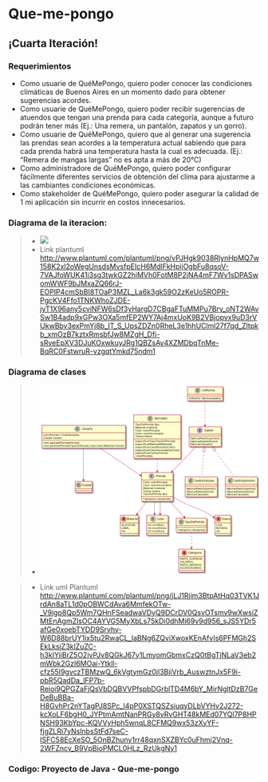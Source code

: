 # Que-me-pongo

## ¡Cuarta Iteración!

### Requerimientos
* Como usuarie de QuéMePongo, quiero poder conocer las condiciones climáticas de Buenos
Aires en un momento dado para obtener sugerencias acordes.
* Como usuarie de QuéMePongo, quiero poder recibir sugerencias de atuendos que tengan una
prenda para cada categoría, aunque a futuro podrán tener más (Ej.: Una remera, un pantalón,
zapatos y un gorro).
* Como usuarie de QuéMePongo, quiero que al generar una sugerencia las prendas sean
acordes a la temperatura actual sabiendo que para cada prenda habrá una temperatura hasta
la cual es adecuada. (Ej.: “Remera de mangas largas” no es apta a más de 20°C)
* Como administradore de QuéMePongo, quiero poder configurar fácilmente diferentes servicios
de obtención del clima para ajustarme a las cambiantes condiciones económicas.
* Como stakeholder de QuéMePongo, quiero poder asegurar la calidad de 1 mi aplicación sin
incurrir en costos innecesarios.

### Diagrama de la iteracion:
> - <IMG src="diagDeClasesIt4.png">
> - Link plantuml http://www.plantuml.com/plantuml/png/vPJHgk9038RlynHpMQ7w158K2xl2oWegUnsdsMvsfpEIcH6MdlFkHpijOgbFu8qsoV-7VAJfoWUK41i3sg3twkGZ2hiMVh0FotM8P2jNA4mF7Wv1sDPASwomWWF9bJMxaZQ66rJ-EOPlP4cmSbBI8TOaP3MZL_La6k3gk59O2zKeUo5ROPR-PgcKV4Ffo1TNKWhoZJDE-jyT1X96any5cviNFW6sDf3yHargD7CBgaFTuMMPu7Bry_oNT2WAvSw1B4adp9xGPw3OXa5mfEP2WY7Aj4mxUoK9B2VBjopvx9uD3rVUkwBbv3exPmYj8b_IT_S_UpsZDZn0RheL3e1hhUClml27f7qd_Zltpkb_xmOzB7kztxRmsbfJw8MZgH_Dfi-sRveEpXV3DJuKOxwkuyJRg1QBZsAy4XZMDbqTnMe-BqRC0FstwruR-vzgqtYmkd75ndm1

### Diagrama de clases

> - <IMG src="diagDeClasesIt2.png">
  
> - Link uml Plantuml http://www.plantuml.com/plantuml/png/jLJ1Rjim3BtpAtHq03TVK1JrdAn8aTL1d0pOBWCdAva6MmfekOTw-_V9igp8Qp5Wm7QHnFSeadwaVDyQ9DCrDV0QsvOTsmv9wXwsiZMtEnAgmZlsOC4AYVG5MyXbLs75kDi0dhMi69v9d956_sJS5YDr5afGe0xoebTYDD9Srvhy-W6D88brUY1ix5tu2RwaCL_laBNg6ZQviXwoxKEnAfvIs6PFMGh2SEkLksjZ3klZuZC-h3kIYiiBrZ5O2jvPJv8QGkJ67y1LmyomGbmxCzQ0tBgTjNLaV3eb2mWbk2GzI6MOai-Ytkll-cfz55I9gvczTBMzwQ_6kVgtymGz0jl3BjiVrb_AuswztnJx5F9i-pbR5QadDa_lFP7b-Reioi9QPGZaFjQsVbDQBVVPfspbDGrblTD4M6bY_MirNgltDzB7GeDeBuBBa-H8GvhPr2nYTagPJ8SPc_l4pP0XSTQSZsjuqyDLbVYHv2J272-kcXoLF6bgH0_JYPtmAmtNanPRGy8vRvGHT48kMEd07YQl7P8HPNSH93KbYpc-KQVVyHph5wnqL8CFMQ9wx53zXyYF-fjgZLRi7yNslnbsStFd7seC-ISFC58EcXeSO_5OnBZhuny1rr48qxnSXZBYc0uFhmj2Vnq-2WFZncv_B9VpBioPMCL0HLz_RzUkgNy1
  
### Codigo: Proyecto de Java - Que-me-pongo
